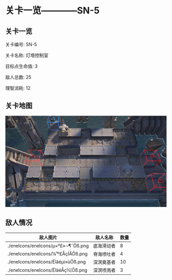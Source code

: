 # 关卡一览————SN-5


## 关卡一览

关卡编号: SN-5

关卡名称: 灯塔控制室

目标点生命值: 3

敌人总数: 25

理智消耗: 12


## 关卡地图
![SN-5](./oprMap/SN-5.png)

## 敌人情况

| 敌人图片 | 敌人名称 | 数量  |
|---------|-----|-----|
| ./eneIcons/eneIcons/µ×º£»¬¶¯Õß.png| 底海滑动者  |   8  |
| ./eneIcons/eneIcons/¼¹º£ÅçÍÂÕß.png| 脊海喷吐者  |   4  |
| ./eneIcons/eneIcons/Éîäéµì»ùÕß.png| 深溟奠基者  |   10  |
| ./eneIcons/eneIcons/ÉîäéÅç½¦Õß.png| 深溟喷溅者  |   3  |
